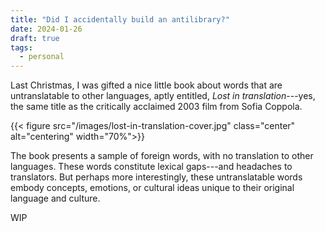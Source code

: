 ```yaml
---
title: "Did I accidentally build an antilibrary?"
date: 2024-01-26
draft: true
tags:
  - personal
---
```


Last Christmas, I was gifted a nice little book about words that are
untranslatable to other languages, aptly entitled, _Lost in
translation_---yes, the same title as the critically acclaimed 2003
film from Sofia Coppola.

{{< figure src="/images/lost-in-translation-cover.jpg" class="center" alt="centering" width="70%">}}

The book presents a sample of foreign words, with no translation to other
languages. These words constitute lexical gaps---and headaches to
translators. But perhaps more interestingly, these untranslatable words embody
concepts, emotions, or cultural ideas unique to their original language and
culture.

WIP
